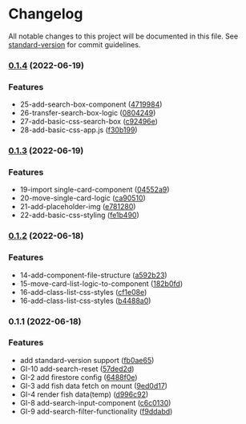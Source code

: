# Changelog

All notable changes to this project will be documented in this file. See [standard-version](https://github.com/conventional-changelog/standard-version) for commit guidelines.

### [0.1.4](https://github.com/Jaymontojo/go-fish-frontend/compare/v0.1.3...v0.1.4) (2022-06-19)


### Features

* 25-add-search-box-component ([4719984](https://github.com/Jaymontojo/go-fish-frontend/commit/4719984791fc68f4e110e4148ee932b3a12830d2))
* 26-transfer-search-box-logic ([0804249](https://github.com/Jaymontojo/go-fish-frontend/commit/080424969d9b36ab575e0c62da3c9f43e2b520a6))
* 27-add-basic-css-search-box ([c92496e](https://github.com/Jaymontojo/go-fish-frontend/commit/c92496e782a65a6e7fb9bcf6f9a805e18f58c80a))
* 28-add-basic-css-app.js ([f30b199](https://github.com/Jaymontojo/go-fish-frontend/commit/f30b1993c060b909182d3581d5abf834e5cf8623))

### [0.1.3](https://github.com/Jaymontojo/go-fish-frontend/compare/v0.1.2...v0.1.3) (2022-06-19)


### Features

* 19-import single-card-component ([04552a9](https://github.com/Jaymontojo/go-fish-frontend/commit/04552a913c99742e1946f0fc96db15baf7d4c620))
* 20-move-single-card-logic ([ca90510](https://github.com/Jaymontojo/go-fish-frontend/commit/ca905109ee08613a04e6f859dd62919265452c26))
* 21-add-placeholder-img ([e781280](https://github.com/Jaymontojo/go-fish-frontend/commit/e781280f380f72f7811ef0eef3012996b651ce5d))
* 22-add-basic-css-styling ([fe1b490](https://github.com/Jaymontojo/go-fish-frontend/commit/fe1b49018a8b6a46e003de2662157fd39ed81098))

### [0.1.2](https://github.com/Jaymontojo/go-fish-frontend/compare/v0.1.1...v0.1.2) (2022-06-18)


### Features

* 14-add-component-file-structure ([a592b23](https://github.com/Jaymontojo/go-fish-frontend/commit/a592b2312ced4ce3883420f4b5a10ef6d3221f87))
* 15-move-card-list-logic-to-component ([182b0fd](https://github.com/Jaymontojo/go-fish-frontend/commit/182b0fda7386855f91c3ee0f19725d8a29842a8e))
* 16-add-class-list-css-styles ([cf1e08e](https://github.com/Jaymontojo/go-fish-frontend/commit/cf1e08ea73e999e390470733796b8a6441ad9b80))
* 16-add-class-list-css-styles ([b4488a0](https://github.com/Jaymontojo/go-fish-frontend/commit/b4488a0349d75febec85e5d749ca4526a494fc9c))

### 0.1.1 (2022-06-18)


### Features

* add standard-version support ([fb0ae65](https://github.com/Jaymontojo/go-fish-frontend/commit/fb0ae6543eae2e8a65d6ec399eac2930df0acd75))
* GI-10 add-search-reset ([57ded2d](https://github.com/Jaymontojo/go-fish-frontend/commit/57ded2d901950bac8e9c7051c2748484cc0f9acc))
* GI-2 add firestore config ([6488f0e](https://github.com/Jaymontojo/go-fish-frontend/commit/6488f0ec72df862e24b347b626b8c9737d80c834))
* GI-3 add fish data fetch on mount ([9ed0d17](https://github.com/Jaymontojo/go-fish-frontend/commit/9ed0d1786826b37cabe38b7b8577777892aafc77))
* GI-4 render fish data(temp) ([d996c92](https://github.com/Jaymontojo/go-fish-frontend/commit/d996c9285e74e436a66f38fb0f6f7f296bc05e5c))
* GI-8 add-search-input-component ([c6c0130](https://github.com/Jaymontojo/go-fish-frontend/commit/c6c01307e5b42cfdacf3838174afb3576c53d6fe))
* GI-9 add-search-filter-functionality ([f9ddabd](https://github.com/Jaymontojo/go-fish-frontend/commit/f9ddabdec9d20c9af99f874b0c141b89ff4ed351))
